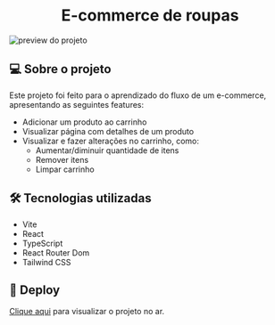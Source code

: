 <h1 align="center">E-commerce de roupas</h1>

<img src="https://user-images.githubusercontent.com/98369541/236221194-8ec8f60c-ba95-4375-b576-a8fed03c9b07.png" alt="preview do projeto">

## 💻 Sobre o projeto

Este projeto foi feito para o aprendizado do fluxo de um e-commerce, apresentando as seguintes features:

- Adicionar um produto ao carrinho
- Visualizar página com detalhes de um produto
- Visualizar e fazer alterações no carrinho, como:
  - Aumentar/diminuir quantidade de itens
  - Remover itens
  - Limpar carrinho

## 🛠️ Tecnologias utilizadas

- Vite
- React
- TypeScript
- React Router Dom
- Tailwind CSS

## 🔗 Deploy

[Clique aqui](https://clothing-ecommerce-bay.vercel.app/) para visualizar o projeto no ar.

